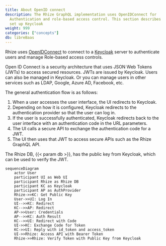 ```yaml
---
title: About OpenID connect
description: The Rhize GraphQL implementation uses OpenIDConnect for
  Authentication and role-based access control. This section describes how to
  set up Keycloak
weight: 999
categories: ["concepts"]
db: libreBaas
---
```


Rhize uses [OpenIDConnect](https://openid.net/developers/how-connect-works/) to connect to a [Keycloak](https://www.keycloak.org/) server to authenticate users and manage Role-based access controls.

Open ID Connect is a security architecture that uses JSON Web Tokens (JWTs) to access secured resources.
JWTs are issued by Keycloak. Users can also be managed in Keycloak.
Or you can manage users in other services such as LDAP, Google, Azure AD, Facebook, etc.

The general authentication flow is as follows:
1. When a user accesses the user interface, the UI redirects to Keycloak.
1. Depending on how it is configured, Keycloak redirects to the authentication provider so that the user can log in.
1. If the user is successfully authenticated, Keycloak redirects back to the user interface with an authentication code in the URL parameters.
1. The UI calls a secure API to exchange the authentication code for a JWT.
1. The UI then uses that JWT to access secure APIs such as the Rhize GraphQL API.

The Rhize DB, {{< param db >}}, has the public key from Keycloak, which can be used to verify the JWT.

```mermaid
sequenceDiagram
	actor User
	participant UI as Web UI
	participant Rhize as Rhize DB
	participant KC as Keycloak
	participant AP as AuthProvider
	Rhize->>KC: Get Public Key
	User->>UI: Log In
	UI-->>KC: Redirect
	KC-->>AP: Redirect
	AP->>User: Credentials
	AP-->>KC: Auth Result
	KC-->>UI: Redirect with Code
	UI->>KC: Exchange Code for Token
	KC->>UI: Reply with id_token and access_token
	UI->>Rhize: Access API with Bearer Token
	Rhize->>Rhize: Verify Token with Public Key from Keycloak

```

